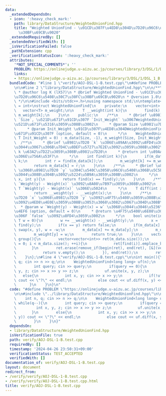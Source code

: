 ```yaml
---
data:
  _extendedDependsOn:
  - icon: ':heavy_check_mark:'
    path: library/DataStructure/WeightedUnionFind.hpp
    title: "Weighted UnionFind - \u91CD\u307F\u4ED8\u304D\u7D20\u96C6\u5408\u30C7\u30FC\
      \u30BF\u69CB\u9020"
  _extendedRequiredBy: []
  _extendedVerifiedWith: []
  _isVerificationFailed: false
  _pathExtension: cpp
  _verificationStatusIcon: ':heavy_check_mark:'
  attributes:
    '*NOT_SPECIAL_COMMENTS*': ''
    PROBLEM: https://onlinejudge.u-aizu.ac.jp/courses/library/3/DSL/1/DSL_1_B
    links:
    - https://onlinejudge.u-aizu.ac.jp/courses/library/3/DSL/1/DSL_1_B
  bundledCode: "#line 1 \"verify/AOJ-DSL-1-B.test.cpp\"\n#define PROBLEM \"https://onlinejudge.u-aizu.ac.jp/courses/library/3/DSL/1/DSL_1_B\"\
    \n\n#line 2 \"library/DataStructure/WeightedUnionFind.hpp\"\n\n/**\n * @file WeightedUnionFind.hpp\n\
    \ * @author log K (lX57)\n * @brief Weighted UnionFind - \u91CD\u307F\u4ED8\u304D\
    \u7D20\u96C6\u5408\u30C7\u30FC\u30BF\u69CB\u9020\n * @version 1.0\n * @date 2024-04-26\n\
    \ */\n\n#include <bits/stdc++.h>\nusing namespace std;\n\ntemplate<typename T\
    \ = int>\nstruct WeightedUnionFind{\n    private:\n    vector<int> m_data;\n \
    \   vector<T> m_weight;\n\n    T __weight(int k){\n        find(k);\n        return\
    \ m_weight[k];\n    }\n\n    public:\n    /**\n     * @brief \u8981\u7D20\u6570\
    \ `Size`, \u521D\u671F\u91CD\u307F `Init_Weight` \u3067WeightedUnionFind\u3092\
    \u521D\u671F\u5316\u3059\u308B\u3002\n     * @param Size \u8981\u7D20\u6570\n\
    \     * @param Init_Weight \u91CD\u307F\u4ED8\u304DWeightedUnionFind\u306E\u521D\
    \u671F\u91CD\u307F (option, default = 0)\n     */\n    WeightedUnionFind(int Size,\
    \ T Init_Weight = 0) : m_data(Size, -1), m_weight(Size, Init_Weight) {}\n\n  \
    \  /**\n     * @brief \u8981\u7D20 `k` \u306E\u89AA\u3092\u8FD4\u3059\u3002\u3064\
    \u3044\u3067\u306B\u7D4C\u8DEF\u5727\u7E2E\u3092\u3059\u308B\u3002\n     * @param\
    \ k \u63A2\u7D22\u3059\u308B\u8981\u7D20\n     * @return int \u89AA\u8981\u7D20\
    \u306E\u756A\u53F7\n     */\n    int find(int k){\n        if(m_data[k] < 0) return\
    \ k;\n        int r = find(m_data[k]);\n        m_weight[k] += m_weight[m_data[k]];\n\
    \        return m_data[k] = r;\n    }\n\n    /**\n     * @brief \u8981\u7D20 `x`\
    \ \u3068\u8981\u7D20 `y` \u304C\u540C\u3058\u96C6\u5408\u306B\u5C5E\u3057\u3066\
    \u3044\u308B\u304B\u3092\u5224\u5B9A\u3059\u308B\u3002\n     */\n    bool same(int\
    \ x, int y){\n        return find(x) == find(y);\n    }\n\n    /**\n     * @brief\
    \ `Weight(y) - Weight(x)` \u3092\u8A08\u7B97\u3059\u308B\u3002\n     * @return\
    \ T `Weight(y) - Weight(x)` \u306E\u5024\n     */\n    T diff(int x, int y){\n\
    \        return __weight(y) - __weight(x);\n    }\n\n    /**\n     * @brief \u8981\
    \u7D20 `x` \u3068\u8981\u7D20 `y` \u3092\u4F75\u5408\u3059\u308B\u3002\u91CD\u307F\
    \u3092\u4ED8\u4E0E\u3059\u308B\u3053\u3068\u3082\u3067\u304D\u308B\u3002\n   \
    \  * @param w `Weight(y) - Weight(x) = w` \u3068\u3044\u3046\u5236\u7D04\u6761\
    \u4EF6 (option, default = 0)\n     * @return \u4F75\u5408\u6E08\u306E\u5834\u5408\
    \u306F `false` \u3092\u8FD4\u3059\u3002\n     */\n    bool unite(int x, int y,\
    \ T w = 0){\n        w += __weight(x) - __weight(y);\n        x = find(x), y =\
    \ find(y);\n        if(x == y) return false;\n        if(m_data[x] > m_data[y])\
    \ swap(x, y), w = -w;\n        m_data[x] += m_data[y];\n        m_data[y] = x;\n\
    \        m_weight[y] = w;\n        return true;\n    }\n\n    vector<vector<int>>\
    \ group(){\n        vector<vector<int>> ret(m_data.size());\n        for(int i\
    \ = 0; i < m_data.size(); ++i){\n            ret[find(i)].emplace_back(i);\n \
    \       }\n        ret.erase(remove_if(begin(ret), end(ret), [&](vector<int> &v){\n\
    \            return v.empty();\n        }), end(ret));\n        return ret;\n\
    \    }\n};\n#line 4 \"verify/AOJ-DSL-1-B.test.cpp\"\n\nint main(){\n    int n,\
    \ q; cin >> n >> q;\n\n    WeightedUnionFind<long long> uf(n);\n    while(q--){\n\
    \        int query; cin >> query;\n        if(query == 0){\n            int x,\
    \ y, z; cin >> x >> y >> z;\n            uf.unite(x, y, z);\n        }\n     \
    \   else{\n            int x, y; cin >> x >> y;\n            if(!uf.same(x, y))\
    \ cout << \"?\" << endl;\n            else cout << uf.diff(x, y) << endl;\n  \
    \      }\n    }\n}\n"
  code: "#define PROBLEM \"https://onlinejudge.u-aizu.ac.jp/courses/library/3/DSL/1/DSL_1_B\"\
    \n\n#include \"../library/DataStructure/WeightedUnionFind.hpp\"\n\nint main(){\n\
    \    int n, q; cin >> n >> q;\n\n    WeightedUnionFind<long long> uf(n);\n   \
    \ while(q--){\n        int query; cin >> query;\n        if(query == 0){\n   \
    \         int x, y, z; cin >> x >> y >> z;\n            uf.unite(x, y, z);\n \
    \       }\n        else{\n            int x, y; cin >> x >> y;\n            if(!uf.same(x,\
    \ y)) cout << \"?\" << endl;\n            else cout << uf.diff(x, y) << endl;\n\
    \        }\n    }\n}"
  dependsOn:
  - library/DataStructure/WeightedUnionFind.hpp
  isVerificationFile: true
  path: verify/AOJ-DSL-1-B.test.cpp
  requiredBy: []
  timestamp: '2024-04-26 23:50:31+09:00'
  verificationStatus: TEST_ACCEPTED
  verifiedWith: []
documentation_of: verify/AOJ-DSL-1-B.test.cpp
layout: document
redirect_from:
- /verify/verify/AOJ-DSL-1-B.test.cpp
- /verify/verify/AOJ-DSL-1-B.test.cpp.html
title: verify/AOJ-DSL-1-B.test.cpp
---
```

